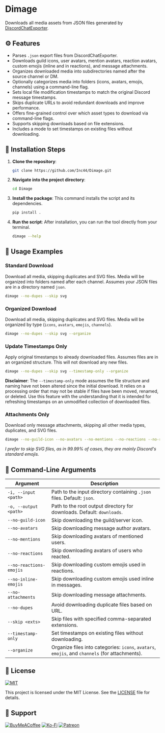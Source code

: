 # Dimage

Downloads all media assets from JSON files generated by [DiscordChatExporter](https://github.com/Tyrrrz/DiscordChatExporter).

## ⚙️ Features

- Parses `.json` export files from DiscordChatExporter.
- Downloads guild icons, user avatars, mention avatars, reaction avatars, custom emojis (inline and in reactions), and message attachments.
- Organizes downloaded media into subdirectories named after the source channel or DM.
- Optionally categorizes media into folders (icons, avatars, emojis, channels) using a command-line flag.
- Sets local file modification timestamps to match the original Discord message timestamps.
- Skips duplicate URLs to avoid redundant downloads and improve performance.
- Offers fine-grained control over which asset types to download via command-line flags.
- Supports skipping downloads based on file extensions.
- Includes a mode to set timestamps on existing files without downloading.

## 🚀 Installation Steps

1. **Clone the repository**:
	```bash
	git clone https://github.com/Inc44/Dimage.git
	```

2. **Navigate into the project directory**:
	```bash
	cd Dimage
	```

3. **Install the package**:
   This command installs the script and its dependencies.
	```bash
	pip install .
	```

4. **Run the script**:
   After installation, you can run the tool directly from your terminal.
	```bash
	dimage --help
	```

## 📖 Usage Examples

### Standard Download
Download all media, skipping duplicates and SVG files. Media will be organized into folders named after each channel. Assumes your JSON files are in a directory named `json`.
```bash
dimage --no-dupes --skip svg
```

### Organized Download
Download all media, skipping duplicates and SVG files. Media will be organized by type (`icons`, `avatars`, `emojis`, `channels`).
```bash
dimage --no-dupes --skip svg --organize
```

### Update Timestamps Only
Apply original timestamps to already downloaded files. Assumes files are in an organized structure. This will not download any new files.
```bash
dimage --no-dupes --skip svg --timestamp-only --organize
```
**Disclaimer**: The `--timestamp-only` mode assumes the file structure and naming have not been altered since the initial download. It relies on a processing order that may not be stable if files have been moved, renamed, or deleted. Use this feature with the understanding that it is intended for refreshing timestamps on an unmodified collection of downloaded files.

### Attachments Only
Download only message attachments, skipping all other media types, duplicates, and SVG files.
```bash
dimage --no-guild-icon --no-avatars --no-mentions --no-reactions --no-reactions-emojis --no-inline-emojis --no-dupes --skip svg
```
_I prefer to skip SVG files, as in 99.99% of cases, they are mainly Discord's standard emojis._

## 🎨 Command-Line Arguments

| Argument                | Description                                                                                     |
|-------------------------|-------------------------------------------------------------------------------------------------|
| `-i, --input <path>`    | Path to the input directory containing `.json` files. Default: `json`.                          |
| `-o, --output <path>`   | Path to the root output directory for downloads. Default: `downloads`.                          |
| `--no-guild-icon`       | Skip downloading the guild/server icon.                                                         |
| `--no-avatars`          | Skip downloading message author avatars.                                                        |
| `--no-mentions`         | Skip downloading avatars of mentioned users.                                                    |
| `--no-reactions`        | Skip downloading avatars of users who reacted.                                                  |
| `--no-reactions-emojis` | Skip downloading custom emojis used in reactions.                                               |
| `--no-inline-emojis`    | Skip downloading custom emojis used inline in messages.                                         |
| `--no-attachments`      | Skip downloading message attachments.                                                           |
| `--no-dupes`            | Avoid downloading duplicate files based on URL.                                                 |
| `--skip <exts>`         | Skip files with specified comma-separated extensions.                                           |
| `--timestamp-only`      | Set timestamps on existing files without downloading.                                           |
| `--organize`            | Organize files into categories: `icons`, `avatars`, `emojis`, and `channels` (for attachments). |

## 📜 License

[![MIT](https://img.shields.io/badge/License-MIT-lightgrey.svg)](https://opensource.org/licenses/MIT)

This project is licensed under the MIT License. See the [LICENSE](LICENSE) file for details.

## 🤝 Support

[![BuyMeACoffee](https://img.shields.io/badge/Buy%20Me%20a%20Coffee-ffdd00?style=for-the-badge&logo=buy-me-a-coffee&logoColor=black)](https://buymeacoffee.com/xamituchido)
[![Ko-Fi](https://img.shields.io/badge/Ko--fi-F16061?style=for-the-badge&logo=ko-fi&logoColor=white)](https://ko-fi.com/inc44)
[![Patreon](https://img.shields.io/badge/Patreon-F96854?style=for-the-badge&logo=patreon&logoColor=white)](https://www.patreon.com/Inc44)